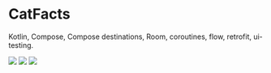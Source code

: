 # CatFacts

Kotlin, Compose, Compose destinations, Room, coroutines, flow, retrofit, ui-testing.

![](https://user-images.githubusercontent.com/46318640/160620257-05fc4e70-5ff8-4407-bcbc-4846d4e4e871.jpeg)
![](https://user-images.githubusercontent.com/46318640/160620280-50c41d3a-1fe1-42d6-bd1c-ef6f3d22ceff.jpeg)
![](https://user-images.githubusercontent.com/46318640/160620281-68cad510-28e3-40fb-8056-f163d0eb10fd.jpeg)

